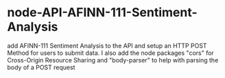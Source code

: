# node-API-AFINN-111-Sentiment-Analysis
add AFINN-111 Sentiment Analysis to the API and setup an HTTP POST Method for users to submit data. I also add the node packages "cors" for Cross-Origin Resource Sharing and "body-parser" to help with parsing the body of a POST request
